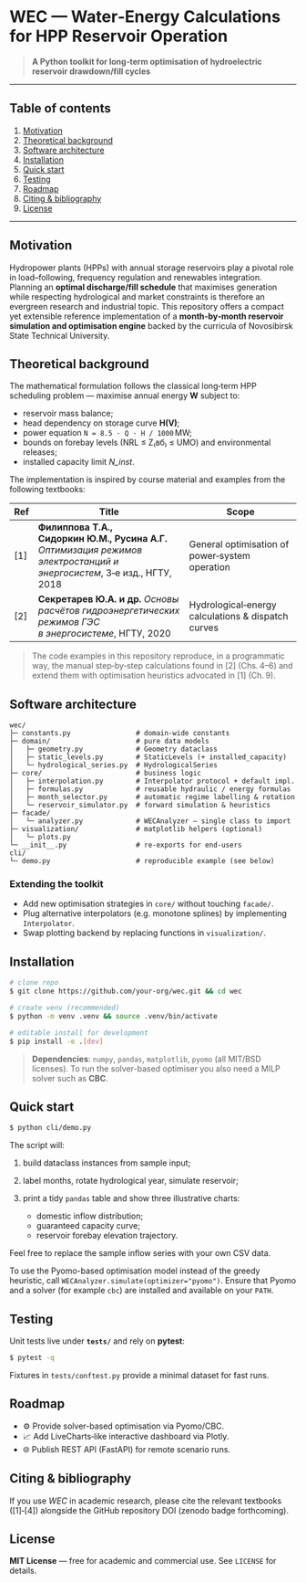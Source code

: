 # WEC — Water‑Energy Calculations for HPP Reservoir Operation

> **A Python toolkit for long‑term optimisation of hydroelectric reservoir drawdown/fill cycles**

---

## Table of contents

1. [Motivation](#motivation)
2. [Theoretical background](#theoretical-background)
3. [Software architecture](#software-architecture)
4. [Installation](#installation)
5. [Quick start](#quick-start)
6. [Testing](#testing)
7. [Roadmap](#roadmap)
8. [Citing & bibliography](#citing--bibliography)
9. [License](#license)

---

## Motivation

Hydropower plants (HPPs) with annual storage reservoirs play a pivotal role in load–following,
frequency regulation and renewables integration.
Planning an **optimal discharge/fill schedule** that maximises generation while respecting
hydrological and market constraints is therefore an evergreen research and industrial topic.
This repository offers a compact yet extensible reference implementation of a
**month‑by‑month reservoir simulation and optimisation engine** backed by the curricula of
Novosibirsk State Technical University.


## Theoretical background

The mathematical formulation follows the classical long‑term HPP scheduling problem
— maximise annual energy **W** subject to:

* reservoir mass balance;
* head dependency on storage curve **H(V)**;
* power equation `N = 8.5 · Q · H / 1000` MW;
* bounds on forebay levels (NRL ≤ Z₍вб₎ ≤ UМО) and environmental releases;
* installed capacity limit *N\_inst*.

The implementation is inspired by course material and examples from the following
textbooks:

| Ref  | Title                                                                                                                       | Scope                                                                           |
| ---- | --------------------------------------------------------------------------------------------------------------------------- | ------------------------------------------------------------------------------- |
| \[1] | **Филиппова Т.А., Сидоркин Ю.М., Русина А.Г.**<br>*Оптимизация режимов электростанций и энергосистем*, 3‑е изд., НГТУ, 2018 | General optimisation of power‑system operation                                  |
| \[2] | **Секретарев Ю.А. и др.** *Основы расчётов гидроэнергетических режимов ГЭС в энергосистеме*, НГТУ, 2020                     | Hydrological‑energy calculations & dispatch curves                              |

> The code examples in this repository reproduce, in a programmatic way, the
> manual step‑by‑step calculations found in \[2] (Chs. 4–6) and extend them with
> optimisation heuristics advocated in \[1] (Ch. 9).

## Software architecture

```text
wec/
├─ constants.py                # domain‑wide constants
├─ domain/                     # pure data models
│   ├─ geometry.py             # Geometry dataclass
│   ├─ static_levels.py        # StaticLevels (+ installed_capacity)
│   └─ hydrological_series.py  # HydrologicalSeries
├─ core/                       # business logic
│   ├─ interpolation.py        # Interpolator protocol + default impl.
│   ├─ formulas.py             # reusable hydraulic / energy formulas
│   ├─ month_selector.py       # automatic regime labelling & rotation
│   └─ reservoir_simulator.py  # forward simulation & heuristics
├─ facade/
│   └─ analyzer.py             # WECAnalyzer – single class to import
├─ visualization/              # matplotlib helpers (optional)
│   └─ plots.py
└─ __init__.py                 # re‑exports for end‑users
cli/
└─ demo.py                     # reproducible example (see below)
```

### Extending the toolkit

* Add new optimisation strategies in `core/` without touching `facade/`.
* Plug alternative interpolators (e.g. monotone splines) by implementing
  `Interpolator`.
* Swap plotting backend by replacing functions in `visualization/`.

## Installation

```bash
# clone repo
$ git clone https://github.com/your‑org/wec.git && cd wec

# create venv (recommended)
$ python -m venv .venv && source .venv/bin/activate

# editable install for development
$ pip install -e .[dev]
```

> **Dependencies**: `numpy`, `pandas`, `matplotlib`, `pyomo` (all MIT/BSD licenses).
> To run the solver-based optimiser you also need a MILP solver such as **CBC**.

## Quick start

```bash
$ python cli/demo.py
```

The script will:

1. build dataclass instances from sample input;
2. label months, rotate hydrological year, simulate reservoir;
3. print a tidy `pandas` table and show three illustrative charts:

   * domestic inflow distribution;
   * guaranteed capacity curve;
   * reservoir forebay elevation trajectory.

Feel free to replace the sample inflow series with your own CSV data.

To use the Pyomo-based optimisation model instead of the greedy heuristic,
call `WECAnalyzer.simulate(optimizer="pyomo")`.  Ensure that Pyomo and a solver
(for example `cbc`) are installed and available on your `PATH`.

## Testing

Unit tests live under **`tests/`** and rely on **pytest**:

```bash
$ pytest -q
```

Fixtures in `tests/conftest.py` provide a minimal dataset for fast runs.

## Roadmap

* ⚙️  Provide solver-based optimisation via Pyomo/CBC.
* 📈  Add LiveCharts‑like interactive dashboard via Plotly.
* 🌐  Publish REST API (FastAPI) for remote scenario runs.

## Citing & bibliography

If you use *WEC* in academic research, please cite the relevant textbooks
(\[1]‑\[4]) alongside the GitHub repository DOI (zenodo badge forthcoming).

## License

**MIT License** — free for academic and commercial use.  See `LICENSE` for details.
